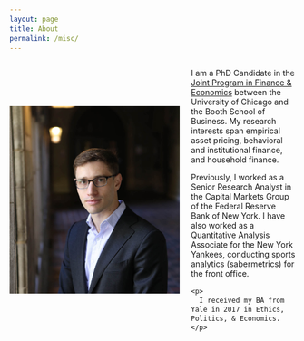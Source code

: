 ```yaml
---
layout: page
title: About
permalink: /misc/
---
```





 <div style="display: flex; align-items: center; gap: 20px;">
  <img src="/pdfs/Ben-060_cropped.jpg" alt="Profile Picture" width="300"/>

  <div>
    <p>
      I am a PhD Candidate in the <a href="http://financialeconomics.uchicago.edu">Joint Program in Finance & Economics</a> between the University of Chicago and the Booth School of Business. 
      My research interests span empirical asset pricing, behavioral and institutional finance, and household finance.
    </p>
    <p>
      Previously, I worked as a Senior Research Analyst in the Capital Markets Group of the Federal Reserve Bank of New York. I have also worked as a Quantitative Analysis Associate for the New York Yankees, conducting sports analytics (sabermetrics) for the front office.
    </p>
    
    <p>
      I received my BA from Yale in 2017 in Ethics, Politics, & Economics.
    </p>
    
    
  </div>
</div>



